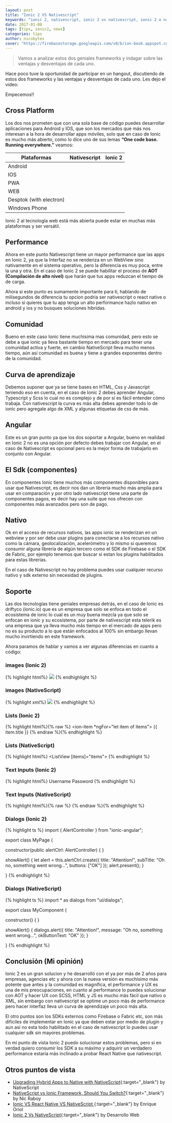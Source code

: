 ```yaml
---
layout: post
title: "Ionic 2 VS Nativescript"
keywords: "ionic 2, nativescript, ionic 2 vs nativescript, ionic 2 o nativescript"
date: 2017-01-08
tags: [tips, ionic2, news]
categories: tips
author: nicobytes
cover: "https://firebasestorage.googleapis.com/v0/b/ion-book.appspot.com/o/posts%2Fionicvsnative%2FFOLLOW.jpg?alt=media"
---
```


> Vamos a analizar estos dos geniales frameworks y indagar sobre las ventajas y desventajas de cada uno.

<amp-img width="1024" height="512" layout="responsive" src="https://firebasestorage.googleapis.com/v0/b/ion-book.appspot.com/o/posts%2Fionicvsnative%2FFOLLOW.jpg?alt=media" alt="Validaciones en Formularios"></amp-img>

Hace poco tuve la oportunidad de participar en un hangout, discutiendo de estos dos frameworks y las ventajas y desventajas de cada uno. Les dejo el video:

<amp-youtube width="560" 
            height="315"
            layout="responsive"
            data-videoid="UA8CVdhRvlk"></amp-youtube>

Empecemos!!

## Cross Platform

Los dos nos prometen que con una sola base de código puedes desarrollar aplicaciones para Android y IOS, que son los mercados que más nos interesan a la hora de desarrollar apps móviles, solo que en caso de Ionic es mucho más abierto, como lo dice uno de sus lemas **“One code base. Running everywhere.”** veamos:

<div class="table-responsive">
  <table class="table table-condensed">
    <thead> 
      <tr>
        <th>Plataformas</th> 
        <th>Nativescript</th> 
        <th>Ionic 2</th> 
      </tr> 
    </thead>
    <tbody>
      <tr>
        <td>Android </td>
        <td><div class="icon icon-android-done"></div></td> 
        <td><div class="icon icon-android-done"></div></td>
      </tr>
      <tr>
        <td>IOS</td>
        <td><div class="icon icon-android-done"></div></td> 
        <td><div class="icon icon-android-done"></div></td>
      </tr>
      <tr>
        <td>PWA</td>
        <td><div class="icon icon-android-close"></div></td> 
        <td><div class="icon icon-android-done"></div></td>
      </tr>
      <tr>
        <td>WEB</td>
        <td><div class="icon icon-android-close"></div></td> 
        <td><div class="icon icon-android-done"></div></td>
      </tr>
      <tr>
				<td>Desptok (with electron)</td>
        <td><div class="icon icon-android-close"></div></td> 
        <td><div class="icon icon-android-done"></div></td>
      </tr>
      <tr>
        <td>Windows Phone</td>
        <td><div class="icon icon-android-close"></div></td> 
        <td><div class="icon icon-android-done"></div></td>
      </tr>
    </tbody>
  </table>
</div>

Ionic 2 al tecnología web está más abierta puede estar en muchas más plataformas y ser versátil. 

## Performance

Ahora en este punto Nativescript tiene un mayor performance que las apps en Ionic 2, ya que la Interfaz no se renderiza en un WebView sino nativamente en el sistema operativo, pero la diferencia es muy poca, entre la una y otra. En el caso de Ionic 2 se puede habilitar el proceso de **AOT (Compilación de alto nivel)** que harán que tus apps reduzcan el tiempo de de carga.

Ahora si este punto es sumamente importante para ti, hablando de milisegundos de diferencia tu opcion podria ser nativescript o react native o incluso si quieres que tu app tenga un alto performance hazlo nativo en android y ios y no busques soluciones híbridas.

## Comunidad

Bueno en este caso Ionic tiene muchisima mas comunidad, pero esto se debe a que ionic ya lleva bastante tiempo en mercado para tener una comunidad activa y fuerte, en cambio NativeScript lleva mucho menos tiempo, aún así comunidad es buena y tiene a grandes exponentes dentro de la comunidad.

## Curva de aprendizaje

Debemos suponer que ya se tiene bases en HTML, Css y Javascript teniendo eso en cuenta, en el caso de Ionic 2 debes aprender Angular, Typescript y Scss lo cual no es complejo y de por sí es fácil entender cómo trabaja. Con nativescript la curva es más alta debes aprender todo lo de ionic pero agregale algo de XML y algunas etiquetas de css de más.

## Angular

Este es un gran punto ya que los dos soportar a Angular, bueno en realidad en Ionic 2 no es una opción por defecto debes trabajar con Angular, en el caso de Nativescript es opcional pero es la mejor forma de trabajarlo en conjunto con Angular.

## El Sdk (componentes)

En componentes Ionic tiene muchos más componentes disponibles para usar que Nativescript, es decir nos dan un libreria mucho más amplia para usar en comparación y por otro lado nativescript tiene una parte de componentes pagos, es decir hay una suite que nos ofrecen con componentes más avanzados pero son de pago.

## Nativo

Ok en el acceso de recursos nativos, las apps ionic se renderizan en un webview y por ser debe usar plugins para conectarse a los recursos nativo como la cámara, geolocalización, acelerómetro y lo mismo si queremos consumir alguna librería de algún tercero como el SDK de Firebase o el SDK de Fabric, por ejemplo tenemos que buscar si estan los plugins habilitados para estas librerías.

En el caso de Nativescript no hay problema puedes usar cualquier recurso nativo y sdk externo sin necesidad de plugins.

## Soporte

Las dos tecnologías tiene geniales empresas detrás, en el caso de Ionic es driftyco (ionic.io) que es un empresa que solo se enfoca en todo el ecosistema de ionic lo cual es un muy buena mezcla ya que solo se enfocan en ionic y su ecosistema, por parte de nativescript esta telerik es una empresa que ya lleva mucho más tiempo en el mercado de apps pero no es su producto a lo que están enfocados al 100% sin embargo llevan mucho invirtiendo en este framework.

Ahora paramos de hablar y vamos a ver algunas diferencias en cuanto a código:

### images (Ionic 2)

{% highlight html%}
<img src="https://placehold.it/350x150" />
{% endhighlight %}

<div class="row">
	<div class="col col-100 col-md-66 col-lg-66">
    <amp-img width="945" height="358" layout="responsive" src="http://www.hybridtonative.com/images/ui-components/images-ionic.png"></amp-img>
	</div>
</div>

### images (NativeScript)

{% highlight xml%}
<Image src="https://placehold.it/350x150"></Image>
{% endhighlight %}

<div class="row">
	<div class="col col-100 col-md-66 col-lg-66">
    <amp-img width="945" height="358" layout="responsive" src="http://www.hybridtonative.com/images/ui-components/images-ns.png"></amp-img>
	</div>
</div>

### Lists (Ionic 2)

{% highlight html%}{% raw %}
<ion-list>
	<ion-item *ngFor="let item of items">
		{{ item.title }}
	</ion-item>
</ion-list>
{% endraw %}{% endhighlight %}

<div class="row">
	<div class="col col-100 col-md-66 col-lg-66">
    <amp-img width="945" height="358" layout="responsive" src="http://www.hybridtonative.com/images/ui-components/listviews-ionic.png"></amp-img>
	</div>
</div>

### Lists (NativeScript)

{% highlight html%}
<ListView [items]="items">
  <template let-item="item">
    <Label [text]="item.title"></Label>
  </template>
</ListView>
{% endhighlight %}

<div class="row">
	<div class="col col-100 col-md-66 col-lg-66">
    <amp-img width="945" height="358" layout="responsive" src="http://www.hybridtonative.com/images/ui-components/listviews-ns.png"></amp-img>
	</div>
</div>

### Text Inputs (Ionic 2)

{% highlight html%}
<ion-list>
  <ion-item>
    <ion-label>Username</ion-label>
    <ion-input type="text"></ion-input>
  </ion-item>
  <ion-item>
    <ion-label>Password</ion-label>
    <ion-input type="password"></ion-input>
  </ion-item>
</ion-list>
{% endhighlight %}

<div class="row">
	<div class="col col-100 col-md-66 col-lg-66">
    <amp-img width="980" height="324" layout="responsive" src="http://www.hybridtonative.com/images/ui-components/inputs-ionic.png"></amp-img>
	</div>
</div>

### Text Inputs (NativeScript)

{% highlight html%}{% raw %}
<GridLayout rows="auto auto" columns="90 *">
  <Label text="Username" row="0" col="0"></Label>
  <TextField text="" row="0" col="1"></TextField>
  <Label text="Password" row="1" col="0"></Label>
  <TextField secure="true" text="" row="1" col="1"></TextField>
</GridLayout>
{% endraw %}{% endhighlight %}

<div class="row">
	<div class="col col-100 col-md-66 col-lg-66">
    <amp-img width="980" height="324" layout="responsive" src="http://www.hybridtonative.com/images/ui-components/inputs-ns.png"></amp-img>
	</div>
</div>

### Dialogs (Ionic 2)

{% highlight ts %}
import { AlertController } from "ionic-angular";

export class MyPage {

  constructor(public alertCtrl: AlertController) { }

  showAlert() {
    let alert = this.alertCtrl.create({
      title: "Attention!",
      subTitle: "Oh no, something went wrong...",
      buttons: ["OK"]
    });
    alert.present();
  }

}
{% endhighlight %}

<div class="row">
	<div class="col col-100 col-md-66 col-lg-66">
    <amp-img width="945" height="830" layout="responsive" src="http://www.hybridtonative.com/images/ui-components/dialogs-ionic.png"></amp-img>
	</div>
</div>

### Dialogs (NativeScript)

{% highlight ts %}
import * as dialogs from "ui/dialogs";

export class MyComponent {

  constructor() { }

  showAlert() {
    dialogs.alert({
        title: "Attention!",
        message: "Oh no, something went wrong...",
        okButtonText: "OK"
    });
  }

}
{% endhighlight %}

<div class="row">
	<div class="col col-100 col-md-66 col-lg-66">
    <amp-img width="945" height="830" layout="responsive" src="http://www.hybridtonative.com/images/ui-components/dialogs-ns.png"></amp-img>
	</div>
</div>

## Conclusión (Mi opinión)

Ionic 2 es un gran solucion y he desarrolló con el ya por más de 2 años para empresas, agencias etc y ahora con la nueva versión es muchísimo más potente que antes y la comunidad es magnífica, el performance y UX es una de mis preocupaciones, en cuanto al performance lo puedes solucionar con AOT y hacer UX con SCSS, HTML y JS es mucho más fácil que nativo o XML, sin embargo con nativescript se optime un poco más de performance pero hacer interfaz lleva un curva de aprendizaje un poco más alta. 

El otro puntos son los SDKs externos como Firebase o Fabric etc, son más difíciles de implementar en Ionic ya que deben estar por medio de plugin y aun asi no esta todo habilitado en el caso de nativescript lo puedes usar cualquier sdk sin mayores problemas.

En mi punto de vista Ionic 2 puedo solucionar estos problemas, pero si en verdad quiero consumir los SDK a su máximo y adquirir un verdadero performance estaría más inclinado a probar React Native que nativescript.

## Otros puntos de vista

- [Upgrading Hybrid Apps to Native with NativeScript](http://www.hybridtonative.com/){:target="_blank"} by NativeScript
- [NativeScript vs Ionic Framework, Should You Switch?](https://www.thepolyglotdeveloper.com/2015/11/nativescript-vs-ionic-framework-should-you-switch/){:target="_blank"} by Nic Raboy
- [Ionic VS React Native VS NativeScript ](https://blog.enriqueoriol.com/2016/12/ionic-vs-react-native-vs-nativescript-updated.html){:target="_blank"} by Enrique Oriol
- [Ionic 2 Vs NativeScript](http://www.desarrolloweb.com/articulos/ionic-vs-nativescript.html){:target="_blank"} by Desarrollo Web